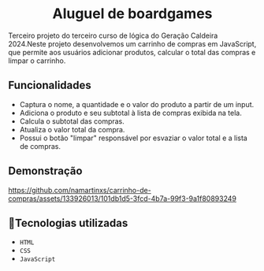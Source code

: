 <h1 align="center"> Aluguel de boardgames  </h1>

<p>Terceiro projeto do terceiro curso de lógica do Geração Caldeira 2024.Neste projeto desenvolvemos um carrinho de compras em JavaScript, que permite aos usuários adicionar produtos, calcular o total das compras e limpar o carrinho.</p>

 ## Funcionalidades 
 
 - Captura o nome, a quantidade e o valor do produto a partir de um input.
 - Adiciona o produto e seu subtotal à lista de compras exibida na tela.
 - Calcula o subtotal das compras.
 - Atualiza o valor total da compra.
 - Possui o botão "limpar" responsável por esvaziar o valor total e a lista de compras.

 ## Demonstração

https://github.com/namartinxs/carrinho-de-compras/assets/133926013/101db1d5-3fcd-4b7a-99f3-9a1f80893249



## :wrench:Tecnologias utilizadas

- ``HTML``
- ``CSS``
- ``JavaScript``



